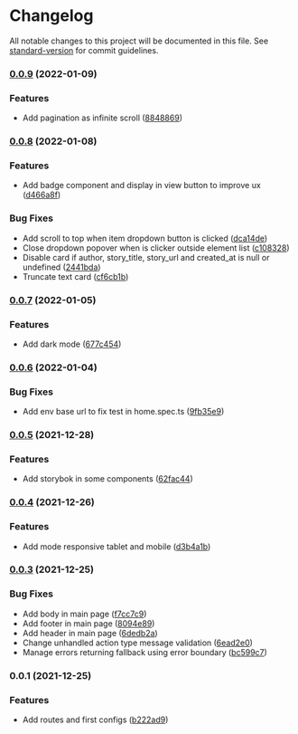 # Changelog

All notable changes to this project will be documented in this file. See [standard-version](https://github.com/conventional-changelog/standard-version) for commit guidelines.

### [0.0.9](https://github.com/jcarlos0511/hacker-news/compare/v0.0.8...v0.0.9) (2022-01-09)


### Features

* Add pagination as infinite scroll ([8848869](https://github.com/jcarlos0511/hacker-news/commit/8848869b8b63f24f805347355cfe2e93b29f0507))

### [0.0.8](https://github.com/jcarlos0511/hacker-news/compare/v0.0.7...v0.0.8) (2022-01-08)


### Features

* Add badge component and display in view button to improve ux ([d466a8f](https://github.com/jcarlos0511/hacker-news/commit/d466a8fc0499cebf2d9f74839669ae5c418530ea))


### Bug Fixes

* Add scroll to top when item dropdown button is clicked ([dca14de](https://github.com/jcarlos0511/hacker-news/commit/dca14de8d65552d639283e3c296bbdc4454b27a1))
* Close dropdown popover when is clicker outside element list ([c108328](https://github.com/jcarlos0511/hacker-news/commit/c108328c2781060cb36e66e9ad032f7fb95a92cd))
* Disable card if author, story_title, story_url and created_at is null or undefined ([2441bda](https://github.com/jcarlos0511/hacker-news/commit/2441bda176370f4a6feea4f6ee15ceecbcd61065))
* Truncate text card ([cf6cb1b](https://github.com/jcarlos0511/hacker-news/commit/cf6cb1b7d30367f385e8ec45d5d5405bca1de984))

### [0.0.7](https://github.com/jcarlos0511/hacker-news/compare/v0.0.6...v0.0.7) (2022-01-05)


### Features

* Add dark mode ([677c454](https://github.com/jcarlos0511/hacker-news/commit/677c45428403cb782c8f5c8208222ef0134cc91a))

### [0.0.6](https://github.com/jcarlos0511/hacker-news/compare/v0.0.5...v0.0.6) (2022-01-04)


### Bug Fixes

* Add env base url to fix test in home.spec.ts ([9fb35e9](https://github.com/jcarlos0511/hacker-news/commit/9fb35e92debf6ee2874fb70eb316c612f0f7b676))

### [0.0.5](https://github.com/jcarlos0511/hacker-news/compare/v0.0.4...v0.0.5) (2021-12-28)


### Features

* Add storybok in some components ([62fac44](https://github.com/jcarlos0511/hacker-news/commit/62fac44850b4347fdfc2f6fdffc0499406de6f8a))

### [0.0.4](https://github.com/jcarlos0511/hacker-news/compare/v0.0.3...v0.0.4) (2021-12-26)


### Features

* Add mode responsive tablet and mobile ([d3b4a1b](https://github.com/jcarlos0511/hacker-news/commit/d3b4a1b2e53ed4afad42764c657b30c48192feeb))

### [0.0.3](https://github.com/jcarlos0511/hacker-news/compare/v0.0.1...v0.0.3) (2021-12-25)


### Bug Fixes

* Add body in main page ([f7cc7c9](https://github.com/jcarlos0511/hacker-news/commit/f7cc7c9cdd49a53bf9459735dadc9f02cb2a7326))
* Add footer in main page ([8094e89](https://github.com/jcarlos0511/hacker-news/commit/8094e892d09a35930ef1315c45cf13653a723506))
* Add header in main page ([6dedb2a](https://github.com/jcarlos0511/hacker-news/commit/6dedb2ab324a2c56e00ac45d56fa3bed2015ceca))
* Change unhandled action type message validation ([6ead2e0](https://github.com/jcarlos0511/hacker-news/commit/6ead2e0605ff7fc411cbfe3f7ab8c600005e8aef))
* Manage errors returning fallback using error boundary ([bc599c7](https://github.com/jcarlos0511/hacker-news/commit/bc599c7e90de6e652b94e59244c786c8b4544ae4))

### 0.0.1 (2021-12-25)


### Features

* Add routes and first configs ([b222ad9](https://github.com/jcarlos0511/hacker-news/commit/b222ad9f4d6b7a9b7f7e6783c96ba262e17d122f))
